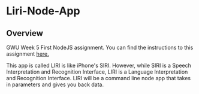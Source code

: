 # Liri-Node-App

## Overview
GWU Week 5 First NodeJS assignment. You can find the instructions to this assignment [here.](https://www.quora.com)

This app is called LIRI is like iPhone's SIRI. However, while SIRI is a Speech Interpretation and Recognition Interface, LIRI is a Language Interpretation and Recognition Interface. LIRI will be a command line node app that takes in parameters and gives you back data.
